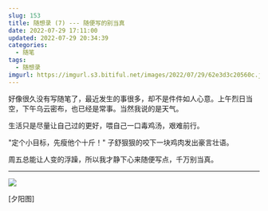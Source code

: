 ```yaml
---
slug: 153
title: 随想录 (7) --- 随便写的别当真
date: 2022-07-29 17:11:00
updated: 2022-07-29 20:34:39
categories: 
  - 随笔
tags: 
  - 随想录
imgurl: https://imgurl.s3.bitiful.net/images/2022/07/29/62e3d3c20560c.jpg
---
```



好像很久没有写随笔了，最近发生的事很多，却不是件件如人心意。上午烈日当空，下午乌云密布，也已经是常事。当然我说的是天气。

生活只是尽量让自己过的更好，喂自己一口毒鸡汤，艰难前行。

"定个小目标，先瘦他个十斤！" 子舒狠狠的咬下一块鸡肉发出豪言壮语。

周五总能让人变的浮躁，所以我才静下心来随便写点，千万别当真。

---

![](https://imgurl.s3.bitiful.net/images/2022/07/29/62e3d3c20560c.jpg)

[夕阳图]